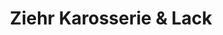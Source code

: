 ---
title: "Ziehr Karosserie & Lack"
url: /gaertringen/ziehr-karosserie-und-lack/
shop: Autowerkstatt
---